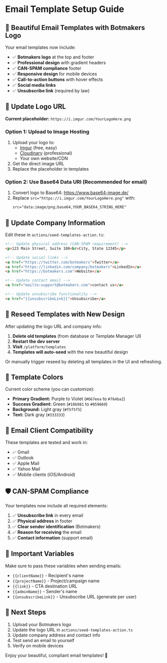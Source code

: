 # Email Template Setup Guide

## 📧 Beautiful Email Templates with Botmakers Logo

Your email templates now include:
- ✅ **Botmakers logo** at the top and footer
- ✅ **Professional design** with gradient headers
- ✅ **CAN-SPAM compliance** footer
- ✅ **Responsive design** for mobile devices
- ✅ **Call-to-action buttons** with hover effects
- ✅ **Social media links**
- ✅ **Unsubscribe link** (required by law)

## 🎨 Update Logo URL

**Current placeholder:** `https://i.imgur.com/YourLogoHere.png`

### Option 1: Upload to Image Hosting
1. Upload your logo to:
   - [Imgur](https://imgur.com) (free, easy)
   - [Cloudinary](https://cloudinary.com) (professional)
   - Your own website/CDN
2. Get the direct image URL
3. Replace the placeholder in templates

### Option 2: Use Base64 Data URI (Recommended for email)
1. Convert logo to Base64: https://www.base64-image.de/
2. Replace `src="https://i.imgur.com/YourLogoHere.png"` with:
   ```html
   src="data:image/png;base64,YOUR_BASE64_STRING_HERE"
   ```

## 📍 Update Company Information

Edit these in `actions/seed-templates-action.ts`:

```html
<!-- Update physical address (CAN-SPAM requirement) -->
<p>123 Main Street, Suite 100<br>City, State 12345</p>

<!-- Update social links -->
<a href="https://twitter.com/botmakers">Twitter</a>
<a href="https://linkedin.com/company/botmakers">LinkedIn</a>
<a href="https://botmakers.com">Website</a>

<!-- Update contact email -->
<a href="mailto:support@botmakers.com">contact us</a>

<!-- Update unsubscribe functionality -->
<a href="{{unsubscribeLink}}">Unsubscribe</a>
```

## 🔄 Reseed Templates with New Design

After updating the logo URL and company info:

1. **Delete old templates** (from database or Template Manager UI)
2. **Restart the dev server**
3. **Visit** `/platform/templates`
4. **Templates will auto-seed** with the new beautiful design

Or manually trigger reseed by deleting all templates in the UI and refreshing.

## 🎨 Template Colors

Current color scheme (you can customize):
- **Primary Gradient:** Purple to Violet (`#667eea` to `#764ba2`)
- **Success Gradient:** Green (`#10b981` to `#059669`)
- **Background:** Light gray (`#f5f5f5`)
- **Text:** Dark gray (`#333333`)

## 📱 Email Client Compatibility

These templates are tested and work in:
- ✅ Gmail
- ✅ Outlook
- ✅ Apple Mail
- ✅ Yahoo Mail
- ✅ Mobile clients (iOS/Android)

## 🛡️ CAN-SPAM Compliance

Your templates now include all required elements:
1. ✅ **Unsubscribe link** in every email
2. ✅ **Physical address** in footer
3. ✅ **Clear sender identification** (Botmakers)
4. ✅ **Reason for receiving** the email
5. ✅ **Contact information** (support email)

## 🔗 Important Variables

Make sure to pass these variables when sending emails:
- `{{clientName}}` - Recipient's name
- `{{projectName}}` - Project/campaign name
- `{{link}}` - CTA destination URL
- `{{adminName}}` - Sender's name
- `{{unsubscribeLink}}` - Unsubscribe URL (generate per user)

## 🎯 Next Steps

1. Upload your Botmakers logo
2. Update the logo URL in `actions/seed-templates-action.ts`
3. Update company address and contact info
4. Test send an email to yourself
5. Verify on mobile devices

Enjoy your beautiful, compliant email templates! 🎉

